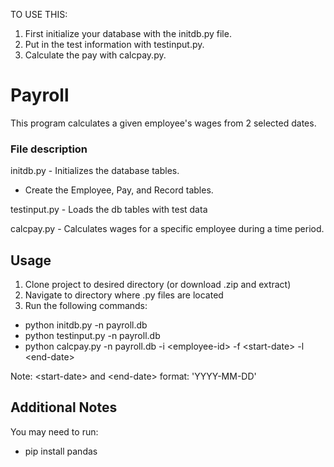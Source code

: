 TO USE THIS:
1. First initialize your database with the initdb.py file.
2. Put in the test information with testinput.py.
3. Calculate the pay with calcpay.py.

# Payroll

This program calculates a given employee's wages from 2 selected dates.

### File description
initdb.py - Initializes the database tables.
 - Create the Employee, Pay, and Record tables.

testinput.py - Loads the db tables with test data

calcpay.py - Calculates wages for a specific employee during a time period.

## Usage
1. Clone project to desired directory (or download .zip and extract)
2. Navigate to directory where .py files are located
3. Run the following commands:
  - python initdb.py -n payroll.db 
  - python testinput.py -n payroll.db
  - python calcpay.py -n payroll.db -i \<employee-id\> -f \<start-date\> -l \<end-date\>
  
Note: \<start-date\> and \<end-date\> format: 'YYYY-MM-DD'

## Additional Notes

You may need to run: 

- pip install pandas